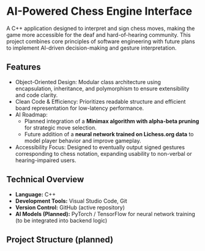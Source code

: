 # AI-Powered Chess Engine Interface

A C++ application designed to interpret and sign chess moves, making the game more accessible for the deaf and hard-of-hearing community. This project combines core principles of software engineering with future plans to implement AI-driven decision-making and gesture interpretation.

## Features

-  Object-Oriented Design: Modular class architecture using encapsulation, inheritance, and polymorphism to ensure extensibility and code clarity.
-  Clean Code & Efficiency: Prioritizes readable structure and efficient board representation for low-latency performance.
- AI Roadmap:  
  - Planned integration of a **Minimax algorithm with alpha-beta pruning** for strategic move selection.
  - Future addition of a **neural network trained on Lichess.org data** to model player behavior and improve gameplay.
- Accessibility Focus: Designed to eventually output signed gestures corresponding to chess notation, expanding usability to non-verbal or hearing-impaired users.

## Technical Overview

- **Language:** C++  
- **Development Tools:** Visual Studio Code, Git  
- **Version Control:** GitHub (active repository)  
- **AI Models (Planned):** PyTorch / TensorFlow for neural network training (to be integrated into backend logic)

## Project Structure (planned)

